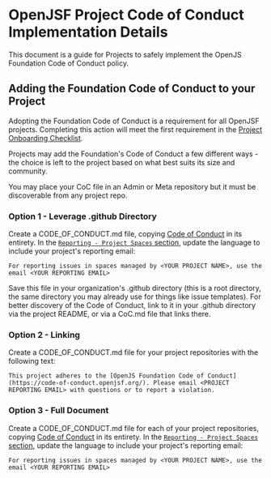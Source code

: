 # OpenJSF Project Code of Conduct Implementation Details

This document is a guide for Projects to safely implement the OpenJS Foundation Code of Conduct policy.  

## Adding the Foundation Code of Conduct to your Project

Adopting the Foundation Code of Conduct is a requirement for all OpenJSF projects. Completing this action will meet the first requirement in the [Project Onboarding Checklist](https://github.com/openjs-foundation/project-status/blob/HEAD/.github/ISSUE_TEMPLATE/project-onboarding-checklist-template.md).

Projects may add the Foundation's Code of Conduct a few different ways - the choice is left to the project based on what best suits its size and community. 

You may place your CoC file in an Admin or Meta repository but it must be discoverable from any project repo. 

### Option 1 - Leverage .github Directory

Create a CODE_OF_CONDUCT.md file, copying [Code of Conduct](https://code-of-conduct.openjsf.org/) in its entirety. In the [`Reporting - Project Spaces` section](https://github.com/openjs-foundation/cross-project-council/blob/HEAD/CODE_OF_CONDUCT.md#project-spaces), update the language to include your project's reporting email: 

`For reporting issues in spaces managed by <YOUR PROJECT NAME>, use the email <YOUR REPORTING EMAIL>`

Save this file in your organization's .github directory (this is a root directory, the same directory you may already use for things like issue templates). For better discovery of the Code of Conduct, link to it in your .github directory via the project README, or via a CoC.md file that links there.

### Option 2 - Linking

Create a CODE_OF_CONDUCT.md file for your project repositories with the following text:

`This project adheres to the [OpenJS Foundation Code of Conduct](https://code-of-conduct.openjsf.org/). Please email <PROJECT REPORTING EMAIL> with questions or to report a violation.`

### Option 3 - Full Document

Create a CODE_OF_CONDUCT.md file for each of your project repositories, copying [Code of Conduct](https://code-of-conduct.openjsf.org/) in its entirety. In the [`Reporting - Project Spaces` section](https://github.com/openjs-foundation/cross-project-council/blob/HEAD/CODE_OF_CONDUCT.md#project-spaces), update the language to include your project's reporting email: 

`For reporting issues in spaces managed by <YOUR PROJECT NAME>, use the email <YOUR REPORTING EMAIL>` 
